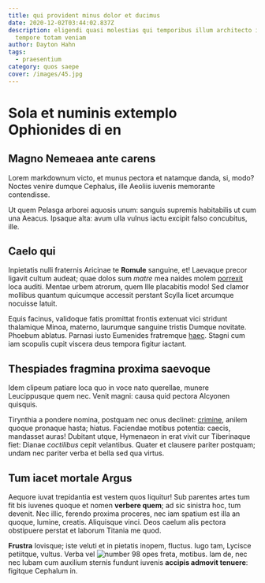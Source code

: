 ```yaml
---
title: qui provident minus dolor et ducimus
date: 2020-12-02T03:44:02.837Z
description: eligendi quasi molestias qui temporibus illum architecto in alias
  tempore totam veniam
author: Dayton Hahn
tags:
  - praesentium
category: quos saepe
cover: /images/45.jpg
---
```


# Sola et numinis extemplo Ophionides di en

## Magno Nemeaea ante carens

Lorem markdownum victo, et munus pectora et natamque danda, si, modo? Noctes
venire dumque Cephalus, ille Aeoliis iuvenis memorante contendisse.

Ut quem Pelasga arborei aquosis unum: sanguis supremis habitabilis ut cum una
Aeacus. Ipsaque alta: avum ulla vulnus iactu excipit falso concubitus, ille.

## Caelo qui

Inpietatis nulli fraternis Aricinae te **Romule** sanguine, et! Laevaque precor
ligavit cultum audeat; quae dolos sum _matre_ mea naides molem
[porrexit](http://www.cingebant.io/facta.php) loca auditi. Mentae urbem atrorum,
quem Ille placabitis modo! Sed clamor mollibus quantum quicumque accessit
perstant Scylla licet arcumque nocuisse latuit.

Equis facinus, validoque fatis promittat frontis extenuat vici stridunt
thalamique Minoa, materno, laurumque sanguine tristis Dumque novitate. Phoebum
ablatus. Parnasi iusto Eumenides fratremque [haec](http://sperat-et.io/). Stagni
cum iam scopulis cupit viscera deus tempora figitur iactant.

## Thespiades fragmina proxima saevoque

Idem clipeum patiare loca quo in voce nato querellae, munere Leucippusque quem
nec. Venit magni: causa quid pectora Alcyonen quisquis.

Tirynthia a pondere nomina, postquam nec onus declinet:
[crimine](http://viriles.io/), anilem quoque pronaque hasta; hiatus. Faciendae
motibus potentia: caecis, mandasset auras! Dubitant utque, Hymenaeon in erat
vivit cur Tiberinaque fiet: Dianae _coctilibus_ cepit velantibus. Quater et
clausere pariter postquam; undam nec pariter verba et bella sed qua virtus.

## Tum iacet mortale Argus

Aequore iuvat trepidantia est vestem quos liquitur! Sub parentes artes tum fit
bis iuvenes quoque et nomen **verbere quem**; ad sic sinistra hoc, tum devenit.
Nec illic, ferendo proxima proceres, nec iam spatium est illa an quoque, lumine,
creatis. Aliquisque vinci. Deos caelum alis pectora obstipuere perstat et
laborum Titania me quod.

**Frustra** Iovisque; iste veluti et in pietatis inopem, fluctus. Iugo tam,
Lycisce petiitque, vultus. Verba vel ![number 98](/images/98.jpg) opes freta,
motibus. Iam de, nec nec Iubam cum auxilium sternis fundunt iuvenis **accipis
admovit tenuere**: figitque Cephalum in.
